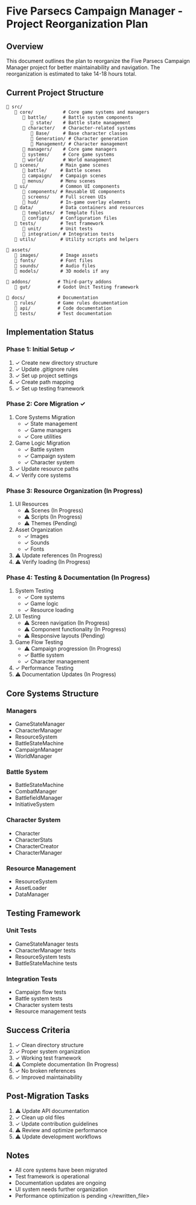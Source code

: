 # Five Parsecs Campaign Manager - Project Reorganization Plan

## Overview
This document outlines the plan to reorganize the Five Parsecs Campaign Manager project for better maintainability and navigation. The reorganization is estimated to take 14-18 hours total.

## Current Project Structure
```
📁 src/
   📁 core/           # Core game systems and managers
      📁 battle/      # Battle system components
         📁 state/    # Battle state management
      📁 character/   # Character-related systems
         📁 Base/     # Base character classes
         📁 Generation/ # Character generation
         📁 Management/ # Character management
      📁 managers/    # Core game managers
      📁 systems/     # Core game systems
      📁 world/       # World management
   📁 scenes/        # Main game scenes
      📁 battle/     # Battle scenes
      📁 campaign/   # Campaign scenes
      📁 menus/      # Menu scenes
   📁 ui/            # Common UI components
      📁 components/ # Reusable UI components
      📁 screens/    # Full screen UIs
      📁 hud/        # In-game overlay elements
   📁 data/          # Data containers and resources
      📁 templates/  # Template files
      📁 configs/    # Configuration files
   📁 tests/         # Test framework
      📁 unit/       # Unit tests
      📁 integration/ # Integration tests
   📁 utils/         # Utility scripts and helpers

📁 assets/
   📁 images/        # Image assets
   📁 fonts/         # Font files
   📁 sounds/        # Audio files
   📁 models/        # 3D models if any

📁 addons/          # Third-party addons
   📁 gut/          # Godot Unit Testing framework

📁 docs/            # Documentation
   📁 rules/        # Game rules documentation
   📁 api/          # Code documentation
   📁 tests/        # Test documentation
```

## Implementation Status

### Phase 1: Initial Setup ✓
1. ✓ Create new directory structure
2. ✓ Update .gitignore rules
3. ✓ Set up project settings
4. ✓ Create path mapping
5. ✓ Set up testing framework

### Phase 2: Core Migration ✓
1. Core Systems Migration
   - ✓ State management
   - ✓ Game managers
   - ✓ Core utilities
2. Game Logic Migration
   - ✓ Battle system
   - ✓ Campaign system
   - ✓ Character system
3. ✓ Update resource paths
4. ✓ Verify core systems

### Phase 3: Resource Organization (In Progress)
1. UI Resources
   - ⚠️ Scenes (In Progress)
   - ⚠️ Scripts (In Progress)
   - ⚠️ Themes (Pending)
2. Asset Organization
   - ✓ Images
   - ✓ Sounds
   - ✓ Fonts
3. ⚠️ Update references (In Progress)
4. ⚠️ Verify loading (In Progress)

### Phase 4: Testing & Documentation (In Progress)
1. System Testing
   - ✓ Core systems
   - ✓ Game logic
   - ✓ Resource loading
2. UI Testing
   - ⚠️ Screen navigation (In Progress)
   - ⚠️ Component functionality (In Progress)
   - ⚠️ Responsive layouts (Pending)
3. Game Flow Testing
   - ⚠️ Campaign progression (In Progress)
   - ✓ Battle system
   - ✓ Character management
4. ✓ Performance Testing
5. ⚠️ Documentation Updates (In Progress)

## Core Systems Structure

### Managers
- GameStateManager
- CharacterManager
- ResourceSystem
- BattleStateMachine
- CampaignManager
- WorldManager

### Battle System
- BattleStateMachine
- CombatManager
- BattlefieldManager
- InitiativeSystem

### Character System
- Character
- CharacterStats
- CharacterCreator
- CharacterManager

### Resource Management
- ResourceSystem
- AssetLoader
- DataManager

## Testing Framework

### Unit Tests
- GameStateManager tests
- CharacterManager tests
- ResourceSystem tests
- BattleStateMachine tests

### Integration Tests
- Campaign flow tests
- Battle system tests
- Character system tests
- Resource management tests

## Success Criteria
1. ✓ Clean directory structure
2. ✓ Proper system organization
3. ✓ Working test framework
4. ⚠️ Complete documentation (In Progress)
5. ✓ No broken references
6. ✓ Improved maintainability

## Post-Migration Tasks
1. ⚠️ Update API documentation
2. ✓ Clean up old files
3. ✓ Update contribution guidelines
4. ⚠️ Review and optimize performance
5. ⚠️ Update development workflows

## Notes
- All core systems have been migrated
- Test framework is operational
- Documentation updates are ongoing
- UI system needs further organization
- Performance optimization is pending
  </rewritten_file> 